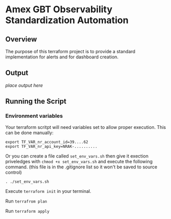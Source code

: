# Amex GBT Observability Standardization Automation

## Overview

The purpose of this terraform project is to provide a standard implementation for alerts and for dashboard creation.

## Output

 _place output here_

## Running the Script

### Environment variables

Your terraform scritpt will need variables set to allow proper execution.  This can be done manually:

```
export TF_VAR_nr_account_id=39....62
export TF_VAR_nr_api_key=NRAK-..........
```

Or you can create a file called `set_env_vars.sh` then give it exection priveledges with `chmod +x set_env_vars.sh` and execute the following command. (this file is in the .gitignore list so it won't be saved to source control)

```
. ./set_env_vars.sh
```

Execute `terraform init` in your terminal.


Run `terrafrom plan`

Run `terraform apply`